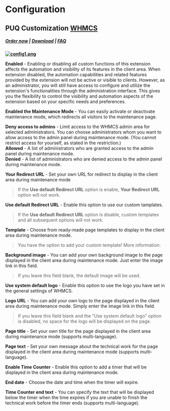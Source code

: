 # Configuration

## PUQ Customization **[WHMCS](https://puqcloud.com/link.php?id=77)**

#####  [Order now](https://puqcloud.com/whmcs-addon-puq-customization.php) | [Download](https://download.puqcloud.com/WHMCS/addons/PUQ-Customization/) | [FAQ](https://faq.puqcloud.com/)

**[![config1.png](https://doc.puq.info/uploads/images/gallery/2023-05/scaled-1680-/config1.png)](https://doc.puq.info/uploads/images/gallery/2023-05/config1.png)**

**Enabled** - Enabling or disabling all custom functions of this extension affects the automation and visibility of its features in the client area. When extension disabled, the automation capabilities and related features provided by the extension will not be active or visible to clients. However, as an administrator, you will still have access to configure and utilize the extension's functionalities through the administration interface. This gives you the flexibility to control the visibility and automation aspects of the extension based on your specific needs and preferences.

**Enabled the Maintenance Mode** - You can easily activate or deactivate maintenance mode, which redirects all visitors to the maintenance page.

**Deny access to admins** - Limit access to the WHMCS admin area for selected administrators. You can choose administrators whom you want to allow access to the admin panel during maintenance mode. (You cannot restrict access for yourself, as stated in the restriction.)  
**Allowed** - A list of administrators who are granted access to the admin panel during maintenance mode.  
**Denied** - A list of administrators who are denied access to the admin panel during maintenance mode.

**Your Redirect URL** - Set your own URL for redirect to display in the client area during maintenance mode

>If the **Use default Redirect URL** option is enable, **Your Redirect URL** option will not work.

**Use default Redirect URL** - Enable this option to use our custom tamplates.

>If the **Use default Redirect URL** option is disable, custom templates and all subsequent options will not work.

**Template** - Choose from ready-made page templates to display in the client area during maintenance mode.

>You have the option to add your custom template! More information:

**Background image** - You can add your own background image to the page displayed in the client area during maintenance mode. Just enter the image link in this field.

>If you leave this field blank, the default image will be used.

**Use system default logo** - Enable this option to use the logo you have set in the general settings of WHMCS.

**Logo URL** - You can add your own logo to the page displayed in the client area during maintenance mode. Simply enter the image link in this field.

>If you leave this field blank and the "Use system default logo" option is disabled, no space for the logo will be displayed on the page.

**Page title** - Set your own title for the page displayed in the client area during maintenance mode (supports multi-language).

**Page text** - Set your own message about the technical work for the page displayed in the client area during maintenance mode (supports multi-language).

**Enable Time Counter** - Enable this option to add a timer that will be displayed in the client area during maintenance mode.

**End date** - Choose the date and time when the timer will expire.

**Time Counter end text** - You can specify the text that will be displayed below the timer when the time expires if you are unable to finish the technical work before the timer ends (supports multi-language).
